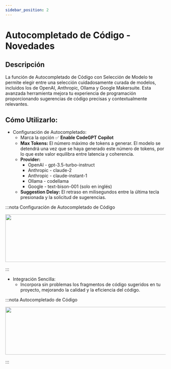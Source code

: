 ```yaml
---
sidebar_position: 2
---
```


# Autocompletado de Código - Novedades

## Descripción
La función de Autocompletado de Código con Selección de Modelo te permite elegir entre una selección cuidadosamente curada de modelos, incluidos los de OpenAI, Anthropic, Ollama y Google Makersuite. Esta avanzada herramienta mejora tu experiencia de programación proporcionando sugerencias de código precisas y contextualmente relevantes.

## Cómo Utilizarlo:
- Configuración de Autocompletado:
    - Marca la opción ✅ **Enable CodeGPT Copilot**
    - **Max Tokens:** El número máximo de tokens a generar. El modelo se detendrá una vez que se haya generado este número de tokens, por lo que este valor equilibra entre latencia y coherencia.
    - **Provider:**
        - OpenAI - gpt-3.5-turbo-instruct
        - Anthropic - claude-2
        - Anthropic - claude-instant-1
        - Ollama - codellama
        - Google - text-bison-001 (solo en inglés)
    - **Suggestion Delay:** El retraso en milisegundos entre la última tecla presionada y la solicitud de sugerencias.

:::nota Configuración de Autocompletado de Código
<p align="center">
      <img width="600" height="150" src="https://github.com/davila7/code-gpt-docs/assets/6216945/b4b09276-bc7e-4a8d-847b-371a8bd34488" />
</p>
:::

- Integración Sencilla:
    - Incorpora sin problemas los fragmentos de código sugeridos en tu proyecto, mejorando la calidad y la eficiencia del código.

:::nota Autocompletado de Código
<p align="center">
      <img width="600" height="150" src="https://github.com/davila7/code-gpt-docs/assets/6216945/cc3bb10a-5528-4671-8cc7-522e957e2bdd" />
</p>
:::
